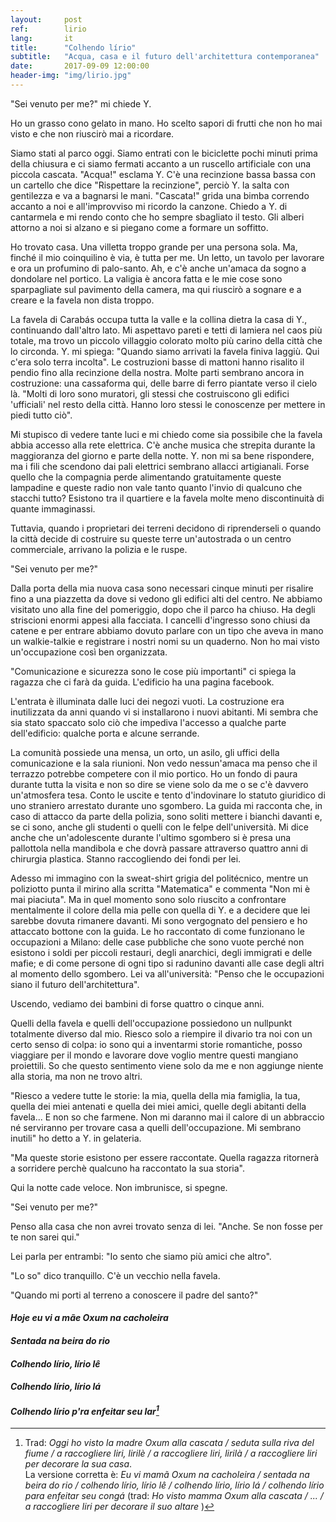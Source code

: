 ```yaml
---
layout:     post
ref:		lirio
lang: 		it
title:      "Colhendo lírio"
subtitle:   "Acqua, casa e il futuro dell'architettura contemporanea"
date:       2017-09-09 12:00:00
header-img: "img/lirio.jpg"
---
```


"Sei venuto per me?" mi chiede Y. 

Ho un grasso cono gelato in mano. Ho scelto sapori di frutti che non ho mai visto e che non riuscirò mai a ricordare.

Siamo stati al parco oggi. Siamo entrati con le biciclette pochi minuti prima della chiusura e ci siamo fermati accanto a un ruscello artificiale con una piccola cascata. "Acqua!" esclama Y. C'è una recinzione bassa bassa con un cartello che dice "Rispettare la recinzione", perciò Y. la salta con gentilezza e va a bagnarsi le mani. "Cascata!" grida una bimba correndo accanto a noi e all'improvviso mi ricordo la canzone. Chiedo a Y. di cantarmela e mi rendo conto che ho sempre sbagliato il testo. Gli alberi attorno a noi si alzano e si piegano come a formare un soffitto.

Ho trovato casa. Una villetta troppo grande per una persona sola. Ma, finché il mio coinquilino è via, è tutta per me. Un letto, un tavolo per lavorare e ora un profumino di palo-santo. Ah, e c'è anche un'amaca da sogno a dondolare nel portico. La valigia è ancora fatta e le mie cose sono sparpagliate sul pavimento della camera, ma qui riuscirò a sognare e a creare e la favela non dista troppo.

La favela di Carabás occupa tutta la valle e la collina dietra la casa di Y., continuando dall'altro lato. Mi aspettavo pareti e tetti di lamiera nel caos più totale, ma trovo un piccolo villaggio colorato molto più carino della città che lo circonda. Y. mi spiega: "Quando siamo arrivati la favela finiva laggiù. Qui c'era solo terra incolta". Le costruzioni basse di mattoni hanno risalito il pendio fino alla recinzione della nostra. Molte parti sembrano ancora in costruzione: una cassaforma qui, delle barre di ferro piantate verso il cielo là. "Molti di loro sono muratori, gli stessi che costruiscono gli edifici 'ufficiali' nel resto della città. Hanno loro stessi le conoscenze per mettere in piedi tutto ciò".

Mi stupisco di vedere tante luci e mi chiedo come sia possibile che la favela abbia accesso alla rete elettrica. C'è anche musica che strepita durante la maggioranza del giorno e parte della notte. Y. non mi sa bene rispondere, ma i fili che scendono dai pali elettrici sembrano allacci artigianali. Forse quello che la compagnia perde alimentando gratuitamente queste lampadine e queste radio non vale tanto quanto l'invio di qualcuno che stacchi tutto? Esistono tra il quartiere e la favela molte meno discontinuità di quante immaginassi.

Tuttavia, quando i proprietari dei terreni decidono di riprenderseli o quando la città decide di costruire su queste terre un'autostrada o un centro commerciale, arrivano la polizia e le ruspe.

"Sei venuto per me?"

Dalla porta della mia nuova casa sono necessari cinque minuti per risalire fino a una piazzetta da dove si vedono gli edifici alti del centro. Ne abbiamo visitato uno alla fine del pomeriggio, dopo che il parco ha chiuso. Ha degli striscioni enormi appesi alla facciata. I cancelli d'ingresso sono chiusi da catene e per entrare abbiamo dovuto parlare con un tipo che aveva in mano un walkie-talkie e registrare i nostri nomi su un quaderno. Non ho mai visto un'occupazione così ben organizzata.

"Comunicazione e sicurezza sono le cose più importanti" ci spiega la ragazza che ci farà da guida. L'edificio ha una pagina facebook.

L'entrata è illuminata dalle luci dei negozi vuoti. La costruzione era inutilizzata da anni quando vi si installarono i nuovi abitanti. Mi sembra che sia stato spaccato solo ciò che impediva l'accesso a qualche parte dell'edificio: qualche porta e alcune serrande.

La comunità possiede una mensa, un orto, un asilo, gli uffici della comunicazione e la sala riunioni. Non vedo nessun'amaca ma penso che il terrazzo potrebbe competere con il mio portico. Ho un fondo di paura durante tutta la visita e non so dire se viene solo da me o se c'è davvero un'atmosfera tesa. Conto le uscite e tento d'indovinare lo statuto giuridico di uno straniero arrestato durante uno sgombero. La guida mi racconta che, in caso di attacco da parte della polizia, sono soliti mettere i bianchi davanti e, se ci sono, anche gli studenti o quelli con le felpe dell'università. Mi dice anche che un'adolescente durante l'ultimo sgombero si è presa una pallottola nella mandibola e che dovrà passare attraverso quattro anni di chirurgia plastica. Stanno raccogliendo dei fondi per lei.

Adesso mi immagino con la sweat-shirt grigia del politécnico, mentre un poliziotto punta il mirino alla scritta "Matematica" e commenta "Non mi è mai piaciuta". Ma in quel momento sono solo riuscito a confrontare mentalmente il colore della mia pelle con quella di Y. e a decidere que lei sarebbe dovuta rimanere davanti. Mi sono vergognato del pensiero e ho attaccato bottone con la guida. Le ho raccontato di come funzionano le occupazioni a Milano: delle case pubbliche che sono vuote perché non esistono i soldi per piccoli restauri, degli anarchici, degli immigrati e delle mafie; e di come persone di ogni tipo si radunino davanti alle case degli altri al momento dello sgombero. Lei va all'università: "Penso che le occupazioni siano il futuro dell'architettura".

Uscendo, vediamo dei bambini di forse quattro o cinque anni.

Quelli della favela e quelli dell'occupazione possiedono un nullpunkt totalmente diverso dal mio. Riesco solo a riempire il divario tra noi con un certo senso di colpa: io sono qui a inventarmi storie romantiche, posso viaggiare per il mondo e lavorare dove voglio mentre questi mangiano proiettili. So che questo sentimento viene solo da me e non aggiunge niente alla storia, ma non ne trovo altri.

"Riesco a vedere tutte le storie: la mia, quella della mia famiglia, la tua, quella dei miei antenati e quella dei miei amici, quelle degli abitanti della favela... E non so che farmene. Non mi daranno mai il calore di un abbraccio né serviranno per trovare casa a quelli dell'occupazione. Mi sembrano inutili" ho detto a Y. in gelateria.

"Ma queste storie esistono per essere raccontate. Quella ragazza ritornerà a sorridere perchè qualcuno ha raccontato la sua storia".

Qui la notte cade veloce. Non imbrunisce, si spegne.

"Sei venuto per me?"

Penso alla casa che non avrei trovato senza di lei. "Anche. Se non fosse per te non sarei qui."

Lei parla per entrambi: "Io sento che siamo più amici che altro".

"Lo so" dico tranquillo. C'è un vecchio nella favela.

"Quando mi porti al terreno a conoscere il padre del santo?"  


#### *Hoje eu vi a mãe Oxum na cacholeira*
 
#### *Sentada na beira do rio*

#### *Colhendo lírio, lírio lê*

#### *Colhendo lírio, lírio lá*

#### *Colhendo lírio p'ra enfeitar seu lar[^song]*


[^song]: Trad: *Oggi ho visto la madre Oxum alla cascata / seduta sulla riva del fiume / a raccogliere liri, lirilè / a raccogliere liri, lirilà / a raccogliere liri per decorare la sua casa*.         
         La versione corretta è: *Eu vi mamã Oxum na cacholeira / sentada na beira do rio / colhendo lírio, lírio lê / colhendo lírio, lírio lá / colhendo lírio para enfeitar seu congá* (trad: *Ho visto mamma Oxum alla cascata / ... / a raccogliere liri per decorare il suo altare* )


